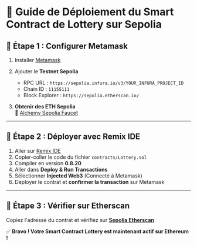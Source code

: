 # 🚀 Guide de Déploiement du Smart Contract de Lottery sur Sepolia  

## 📌 Étape 1 : Configurer Metamask  
1. Installer [Metamask](https://metamask.io/)  
2. Ajouter le **Testnet Sepolia**  
   - RPC URL : `https://sepolia.infura.io/v3/YOUR_INFURA_PROJECT_ID`  
   - Chain ID : `11155111`  
   - Block Explorer : `https://sepolia.etherscan.io/`  

3. **Obtenir des ETH Sepolia**  
🔗 [Alchemy Sepolia Faucet](https://www.alchemy.com/faucets/ethereum-sepolia)  

---

## 📌 Étape 2 : Déployer avec Remix IDE  

1. Aller sur [Remix IDE](https://remix.ethereum.org/)  
2. Copier-coller le code du fichier `contracts/Lottery.sol`  
3. Compiler en version **0.8.20**  
4. Aller dans **Deploy & Run Transactions**  
5. Sélectionner **Injected Web3** (Connecté à Metamask)  
6. Déployer le contrat et **confirmer la transaction** sur Metamask  

---

## 📌 Étape 3 : Vérifier sur Etherscan  

Copiez l'adresse du contrat et vérifiez sur **[Sepolia Etherscan](https://sepolia.etherscan.io/)**  

✅ **Bravo ! Votre Smart Contract Lottery est maintenant actif sur Ethereum !** 
